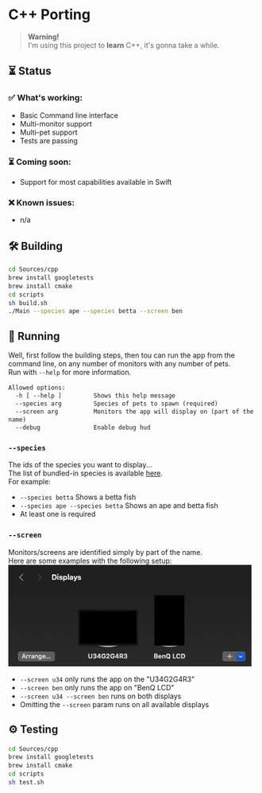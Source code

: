 # C++ Porting

> **Warning!**<br>
> I'm using this project to **learn** C++, it's gonna take a while.

## ⏳ Status

### ✅ What's working:
* Basic Command line interface
* Multi-monitor support
* Multi-pet support
* Tests are passing

### ⏳ Coming soon:
* Support for most capabilities available in Swift

### ❌ Known issues:
* n/a

## 🛠️ Building 
```bash
cd Sources/cpp
brew install googletests
brew install cmake
cd scripts
sh build.sh
./Main --species ape --species betta --screen ben
```

## 🚀 Running
Well, first follow the building steps, then tou can run the app from the command line, on any number of monitors with any number of pets.<br>
Run with `--help` for more information.

```
Allowed options:
  -h [ --help ]         Shows this help message
  --species arg         Species of pets to spawn (required)
  --screen arg          Monitors the app will display on (part of the name)
  --debug               Enable debug hud
```

### `--species`
The ids of the species you want to display...<br>
The list of bundled-in species is available [here](https://github.com/curzel-it/bit-therapy/tree/main/Species).<br>
For example:
* `--species betta` Shows a betta fish
* `--species ape --species betta` Shows an ape and betta fish
* At least one is required

### `--screen`
Monitors/screens are identified simply by part of the name.<br>
Here are some examples with the following setup:<br>
![Screenshot of Settings > Displays](docs/displays.png)<br>
* `--screen u34` only runs the app on the "U34G2G4R3"
* `--screen ben` only runs the app on "BenQ LCD"
* `--screen u34 --screen ben` runs on both displays
* Omitting the `--screen` param runs on all available displays

## ⚙️ Testing
```bash
cd Sources/cpp
brew install googletests
brew install cmake
cd scripts
sh test.sh
```